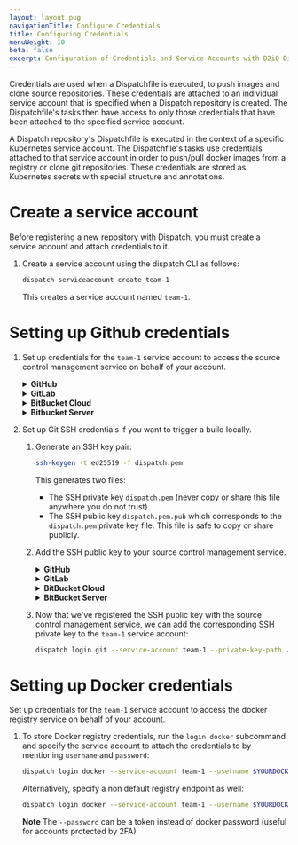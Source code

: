 ```yaml
---
layout: layout.pug
navigationTitle: Configure Credentials
title: Configuring Credentials
menuWeight: 10
beta: false
excerpt: Configuration of Credentials and Service Accounts with D2iQ Dispatch
---
```

Credentials are used when a Dispatchfile is executed, to push images and
clone source repositories. These credentials are attached to an individual service account that is specified when a Dispatch repository is created. The Dispatchfile's tasks then have access to only those credentials that have been attached to the specified
service account.

A Dispatch repository's Dispatchfile is executed in the context of a specific
Kubernetes service account. The Dispatchfile's tasks use credentials attached to
that service account in order to push/pull docker images from a registry or
clone git repositories. These credentials are stored as Kubernetes secrets with
special structure and annotations.

# Create a service account

Before registering a new repository with Dispatch, you must create a service
account and attach credentials to it.

1. Create a service account using the dispatch CLI as follows:

    ```bash
    dispatch serviceaccount create team-1
    ```

   This creates a service account named `team-1`.

# Setting up Github credentials
1. Set up credentials for the `team-1` service account to access the source control management
   service on behalf of your account.

    <details>
    <summary><b>GitHub</b></summary>

    Create a [Personal Access Token](https://github.com/settings/tokens) for your
    GitHub account. You must specify the following permissions:

    * FULL access to `admin:repo_hook`: used to register webhooks to report events
      to Dispatch.
    * FULL access to `repo`: used to pull and/or push source code whether public or private,
      report build statuses to your commits, etc.

    After creating the token, remember the secret value. Replace `$GITHUB_TOKEN`
    with the secret value in the following command:

    ```bash
    dispatch login github --service-account team-1 --user $GITHUB_USER --token $GITHUB_TOKEN
    ```

	<p class="message--note">NOTE: </strong>If your Kubernetes cluster endpoint presents a self-signed TLS certificates you must pass `--insecure-webhook-skip-tls-verify` to the `login github` command, otherwise GitHub will refuse to deliver webhook events to Dispatch.</p>

    </details>

    <details>
    <summary><b>GitLab</b></summary>

    Create a [Personal Access Token](https://gitlab.com/profile/personal_access_tokens)
    for your GitLab account. The token should have the following scopes:

    * `api`: used to register webhooks to report events to Dispatch and report
      build statuses to your commits, etc.
    * `write_repository`: used to pull and/or push source code whether public or private.

    After creating the token, remember the secret value. Replace `$GITLAB_TOKEN`
    with the secret value in the following command:

    ```bash
    dispatch login gitlab --service-account team-1 --user $GITLAB_USER --token $GITLAB_TOKEN
    ```

    </details>

    <details>
    <summary><b>BitBucket Cloud</b></summary>

    Create an [App Password](https://bitbucket.org/account/settings/app-passwords/) for your
    Bitbucket Cloud account. The app password should have the following permissions:

    * Repositories read and write: used to pull and/or push source code whether public or private,
      report build statuses to your commits, etc.
    * Pull requests read and write: used to obtain and/or update pull request information.
    * Webhooks read and write: used to register webhooks to report events to Dispatch.

    After creating the app password, remember the secret value. Replace `$BITBUCKET_APP_PASSWORD`
    with the secret value in the following command:

    ```bash
    dispatch login bitbucket-cloud --service-account team-1 --user $BITBUCKET_USER --app-password $BITBUCKET_APP_PASSWORD
    ```

    </details>

    <details>
    <summary><b>Bitbucket Server</b></summary>

    <p class="message--note"><strong>NOTE: </strong>Bitbucket Server does not support skipping TLS
    certificate verification for webhooks. If you use a self-signed certificate in your cluster, you
    must [add the certificate to Bitbucket Server](https://confluence.atlassian.com/bitbucketserver/if-you-use-self-signed-certificates-938028692.html).
    Or if you are using Konvoy, you could [set up a Let's Encrypt certificate](https://docs.d2iq.com/dkp/konvoy/latest/security/letsencrypt/).</p>

    Create a [Personal Access Token](https://confluence.atlassian.com/bitbucketserver/personal-access-tokens-939515499.html)
    for your Bitbucket Server account. The token should have the following permissions:

    * Projects: read
    * Repositories: admin

    These permissions allow Dispatch to do the following:

    * Perform pull request actions
    * Update repository settings and permissions
    * Push, pull, and clone repositories

    After creating the token, remember the secret value. Replace `$BITBUCKET_TOKEN`
    with the secret value in the following command:

    ```bash
    dispatch login bitbucket-server --service-account team-1 --user $BITBUCKET_USER --app-password $BITBUCKET_TOKEN
    ```

	<p class="message--note">NOTE: </strong>If your Kubernetes cluster endpoint presents a self-signed TLS certificates you must pass `--insecure-webhook-skip-tls-verify` to the `login gitlab` command, otherwise GitLab will refuse to deliver webhook events to Dispatch.</p>

    </details>


1. Set up Git SSH credentials if you want to trigger a build locally.

    1. Generate an SSH key pair:

        ```bash
        ssh-keygen -t ed25519 -f dispatch.pem
        ```

        This generates two files:

        * The SSH private key `dispatch.pem` (never copy or share this file anywhere you
          do not trust).
        * The SSH public key `dispatch.pem.pub` which corresponds to the `dispatch.pem`
          private key file. This file is safe to copy or share publicly.

    1. Add the SSH public key to your source control management service.

        <details>
        <summary><b>GitHub</b></summary>

        1. Visit https://github.com/settings/keys
        1. Click "New SSH key".
        1. Give the key an appropriate title like "Dispatch test 1".
        1. Run `cat ./dispatch.pem.pub` in your terminal, copy the output, and paste it in the "Key" text box on the page.
        1. Click "Add SSH key".

        </details>

       <details>
       <summary><b>GitLab</b></summary>

       1. Visit https://gitlab.com/profile/keys
       1. Run `cat ./dispatch.pem.pub` in your terminal, copy the output, and paste it in the "Key" text box on the page.
       1. Give the key an appropriate title like "Dispatch test 1".
       1. Click "Add key".

       </details>

       <details>
       <summary><b>BitBucket Cloud</b></summary>

       1. Visit https://bitbucket.org/account/settings/ssh-keys/
       1. Click "Add key".
       1. Give the key and appropriate label like "Dispatch test 1".
       1. Run `cat ./dispatch.pem.pub` in your terminal, copy the output, and paste it in the "Key" text box on the page.
       1. Click "Add key".

       </details>

       <details>
       <summary><b>BitBucket Server</b></summary>

       1. Click your profile picture at the upper-right corner of the web UI of your on-prem Bitbucket Server instance.
       1. Click "Manage account" in the drop-down manu to go to the "Account" page.
       1. Click "SSH keys" from the list manu.
       1. Click "Add key".
       1. Run `cat ./dispatch.pem.pub` in your terminal, copy the output, and paste it in the "Key" text box on the page.
       1. Click "Add key".

       </details>

    1. Now that we've registered the SSH public key with the source control management service, we
       can add the corresponding SSH private key to the `team-1` service account:

        ```bash
        dispatch login git --service-account team-1 --private-key-path ./dispatch.pem
        ```

# Setting up Docker credentials
Set up credentials for the `team-1` service account to access the docker registry service on behalf of your account.

1. To store Docker registry credentials, run the `login docker` subcommand and specify the service account to attach the credentials to by mentioning `username` and `password`:

    ```bash
    dispatch login docker --service-account team-1 --username $YOURDOCKERUSERNAME --password $YOURDOCKERPASSWORD
    ```

    Alternatively, specify a non default registry endpoint as well:

    ```bash
    dispatch login docker --service-account team-1 --username $YOURDOCKERUSERNAME --password $YOURDOCKERPASSWORD --registry https://us.gcr.io
    ```

    **Note** The `--password` can be a token instead of docker password (useful for accounts protected by 2FA)
